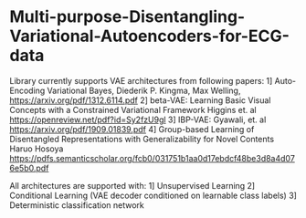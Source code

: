 # Multi-purpose-Disentangling-Variational-Autoencoders-for-ECG-data

Library currently supports VAE architectures from following papers:
1] Auto-Encoding Variational Bayes, 
   Diederik P. Kingma, Max Welling, 
   https://arxiv.org/pdf/1312.6114.pdf
2] beta-VAE: Learning Basic Visual Concepts with a Constrained Variational Framework
   Higgins et. al
   https://openreview.net/pdf?id=Sy2fzU9gl
3] IBP-VAE: 
   Gyawali, et. al
   https://arxiv.org/pdf/1909.01839.pdf
4] Group-based Learning of Disentangled Representations with Generalizability for Novel Contents
   Haruo Hosoya
   https://pdfs.semanticscholar.org/fcb0/031751b1aa0d17ebdcf48be3d8a4d076e5b0.pdf

All architectures are supported with:
1] Unsupervised Learning
2] Conditional Learning (VAE decoder conditioned on learnable class labels)
3] Deterministic classification network
